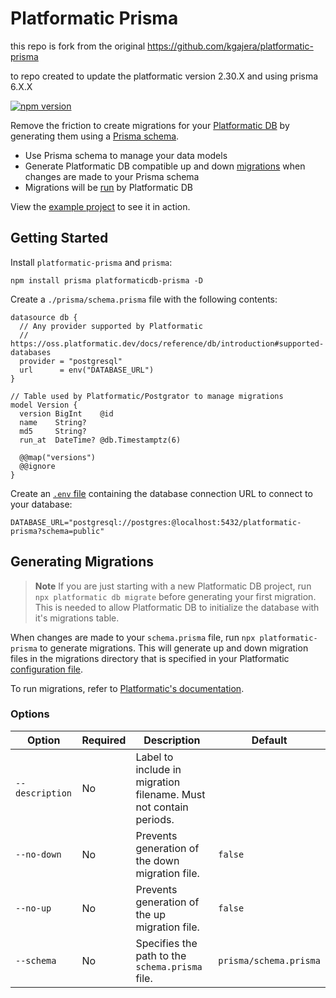 # Platformatic Prisma

this repo is fork from the original https://github.com/kgajera/platformatic-prisma

to repo created to update the platformatic version 2.30.X and using prisma 6.X.X

[![npm version](https://badge.fury.io/js/platformaticdb-prisma.svg)](https://www.npmjs.com/package/platformaticdb-prisma)

Remove the friction to create migrations for your [Platformatic DB](https://oss.platformatic.dev/docs/reference/db/introduction) by generating them using a [Prisma schema](https://www.prisma.io/docs/concepts/components/prisma-schema).

- Use Prisma schema to manage your data models
- Generate Platformatic DB compatible up and down [migrations](https://oss.platformatic.dev/docs/reference/db/migrations) when changes are made to your Prisma schema
- Migrations will be [run](https://oss.platformatic.dev/docs/reference/db/migrations#how-to-run-migrations) by Platformatic DB

View the [example project](./example) to see it in action.

## Getting Started

Install `platformatic-prisma` and `prisma`:

```
npm install prisma platformaticdb-prisma -D
```

Create a `./prisma/schema.prisma` file with the following contents:

```prisma
datasource db {
  // Any provider supported by Platformatic
  // https://oss.platformatic.dev/docs/reference/db/introduction#supported-databases
  provider = "postgresql"
  url      = env("DATABASE_URL")
}

// Table used by Platformatic/Postgrator to manage migrations
model Version {
  version BigInt    @id
  name    String?
  md5     String?
  run_at  DateTime? @db.Timestamptz(6)

  @@map("versions")
  @@ignore
}
```

Create an [`.env` file](https://www.prisma.io/docs/guides/development-environment/environment-variables#using-env-files) containing the database connection URL to connect to your database:

```
DATABASE_URL="postgresql://postgres:@localhost:5432/platformatic-prisma?schema=public"
```

## Generating Migrations

> **Note**
> If you are just starting with a new Platformatic DB project, run `npx platformatic db migrate` before generating your first migration. This is needed to allow Platformatic DB to initialize the database with it's migrations table.

When changes are made to your `schema.prisma` file, run `npx platformatic-prisma` to generate migrations. This will generate up and down migration files in the migrations directory that is specified in your Platformatic [configuration file](https://oss.platformatic.dev/docs/reference/db/configuration#configuration-file).

To run migrations, refer to [Platformatic's documentation](https://oss.platformatic.dev/docs/reference/db/migrations).

### Options

| Option          | Required | Description                                                       | Default                |
| --------------- | -------- | ----------------------------------------------------------------- | ---------------------- |
| `--description` | No       | Label to include in migration filename. Must not contain periods. |                        |
| `--no-down`     | No       | Prevents generation of the down migration file.                   | `false`                |
| `--no-up`       | No       | Prevents generation of the up migration file.                     | `false`                |
| `--schema`      | No       | Specifies the path to the `schema.prisma` file.                   | `prisma/schema.prisma` |

